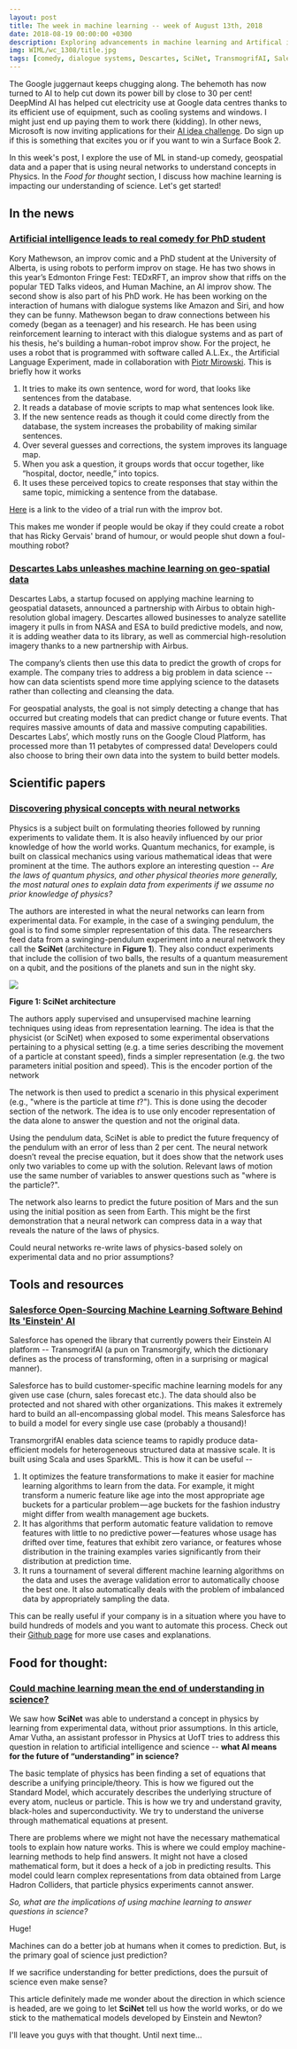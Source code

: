 ```yaml
---
layout: post
title: The week in machine learning -- week of August 13th, 2018
date: 2018-08-19 00:00:00 +0300
description: Exploring advancements in machine learning and Artifical intelligence
img: WIML/wc_1308/title.jpg
tags: [comedy, dialogue systems, Descartes, SciNet, TransmogrifAI, Salesforce, sciene]
---
```


The Google juggernaut keeps chugging along. The behemoth has now turned to AI to help cut down its power bill by close to 30 per cent! DeepMind AI has helped cut electricity use at Google data centres thanks to its efficient use of equipment, such as cooling systems and windows. I might just end up paying them to work there (kidding). In other news, Microsoft is now inviting applications for their [AI idea challenge](https://www.ailab.microsoft.com/challenge). Do sign up if this is something that excites you or if you want to win a Surface Book 2.

In this week's post, I explore the use of ML in stand-up comedy, geospatial data and a paper that is using neural networks to understand concepts in Physics. In the *Food for thought* section, I discuss how machine learning is impacting our understanding of science. Let's get started!

## In the news

### [Artificial intelligence leads to real comedy for PhD student](https://www.ualberta.ca/newtrail/featurestories/2018/may/have-you-heard-the-one-about-the-robot-comedian)

Kory Mathewson, an improv comic and a PhD student at the University of Alberta, is using robots to perform improv on stage. He has two shows in this year’s Edmonton Fringe Fest: TEDxRFT, an improv show that riffs on the popular TED Talks videos, and Human Machine, an AI improv show. The second show is also part of his PhD work. He has been working on the interaction of humans with dialogue systems like Amazon and Siri, and how they can be funny. Mathewson began to draw connections between his comedy (began as a teenager) and his research. He has been using reinforcement learning to interact with this dialogue systems and as part of his thesis, he's building a human-robot improv show. For the project, he uses a robot that is programmed with software called A.L.Ex., the Artificial Language Experiment, made in collaboration with [Piotr Mirowski](https://www.researchgate.net/profile/Piotr_Mirowski). This is briefly how it works
1. It tries to make its own sentence, word for word, that looks like sentences from the database.
1. It reads a database of movie scripts to map what sentences look like.
2. If the new sentence reads as though it could come directly from the database, the system increases the probability of making similar sentences.
3. Over several guesses and corrections, the system improves its language map.
4. When you ask a question, it groups words that occur together, like “hospital, doctor, needle,” into topics.
5. It uses these perceived topics to create responses that stay within the same topic, mimicking a sentence from the database.

[Here](https://youtu.be/P60UdY5rCLM) is a link to the video of a trial run with the improv bot.

This makes me wonder if people would be okay if they could create a robot that has Ricky Gervais' brand of humour, or would people shut down a foul-mouthing robot?

### [Descartes Labs unleashes machine learning on geo-spatial data](https://qz.com/1356945/descartes-labs-unleashes-machine-learning-on-space-data/)

Descartes Labs, a startup focused on applying machine learning to geospatial datasets, announced a partnership with Airbus to obtain high-resolution global imagery. Descartes allowed businesses to analyze satellite imagery it pulls in from NASA and ESA to build predictive models, and now, it is adding weather data to its library, as well as commercial high-resolution imagery thanks to a new partnership with Airbus.

The company’s clients then use this data to predict the growth of crops for example. The company tries to address a big problem in data science -- how can data scientists spend more time applying science to the datasets rather than collecting and cleansing the data.

For geospatial analysts, the goal is not simply detecting a change that has occurred but creating models that can predict change or future events. That requires massive amounts of data and massive computing capabilities. Descartes Labs’, which mostly runs on the Google Cloud Platform, has processed more than 11 petabytes of compressed data! Developers could also choose to bring their own data into the system to build better models.

## Scientific papers

### [Discovering physical concepts with neural networks](https://arxiv.org/pdf/1807.10300.pdf)

Physics is a subject built on formulating theories followed by running experiments to validate them. It is also heavily influenced by our prior knowledge of how the world works. Quantum mechanics, for example, is built on classical mechanics using various mathematical ideas that were prominent at the time. The authors explore an interesting question -- *Are the laws of quantum physics, and other physical theories more generally, the most natural ones to explain data from experiments if we assume no prior knowledge of physics?*

The authors are interested in what the neural networks can learn from experimental data. For example, in the case of a swinging pendulum, the goal is to find some simpler representation of this data. The researchers feed data from a swinging-pendulum experiment into a neural network they call the **SciNet** (architecture in **Figure 1**). They also conduct experiments that include the collision of two balls, the results of a quantum measurement on a qubit, and the positions of the planets and sun in the night sky.

![]({{site.baseurl}}/assets/img/WIML/wc_1308/SciNet.png)

**Figure 1: SciNet architecture**

The authors apply supervised and unsupervised machine learning techniques using ideas from representation learning. The idea is that the physicist (or SciNet) when exposed to some experimental observations pertaining to a physical setting (e.g. a time series describing the movement of a particle at constant speed), finds a simpler representation (e.g. the two parameters initial position and speed). This is the encoder portion of the network

The network is then used to predict a scenario in this physical experiment (e.g., "where is the particle at time *t*?"). This is done using the decoder section of the network. The idea is to use only encoder representation of the data alone to answer the question and not the original data.

Using the pendulum data, SciNet is able to predict the future frequency of the pendulum with an error of less than 2 per cent. The neural network doesn’t reveal the precise equation, but it does show that the network uses only two variables to come up with the solution. Relevant laws of motion use the same number of variables to answer questions such as "where is the particle?".

The network also learns to predict the future position of Mars and the sun using the initial position as seen from Earth. This might be the first demonstration that a neural network can compress data in a way that reveals the nature of the laws of physics.

Could neural networks re-write laws of physics-based solely on experimental data and no prior assumptions?

## Tools and resources

### [Salesforce Open-Sourcing Machine Learning Software Behind Its 'Einstein' AI](https://engineering.salesforce.com/open-sourcing-transmogrifai-4e5d0e098da2)
Salesforce has opened the library that currently powers their Einstein AI platform -- TransmogrifAI (a pun on Transmorgify, which the dictionary defines as the process of transforming, often in a surprising or magical manner).

Salesforce has to build customer-specific machine learning models for any given use case (churn, sales forecast etc.). The data should also be protected and not shared with other organizations. This makes it extremely hard to build an all-encompassing global model. This means Salesforce has to build a model for every single use case (probably a thousand)!

TransmorgrifAI enables data science teams to rapidly produce data-efficient models for heterogeneous structured data at massive scale. It is built using Scala and uses SparkML. This is how it can be useful --

1. It optimizes the feature transformations to make it easier for machine learning algorithms to learn from the data. For example, it might transform a numeric feature like age into the most appropriate age buckets for a particular problem — age buckets for the fashion industry might differ from wealth management age buckets.
2. It has algorithms that perform automatic feature validation to remove features with little to no predictive power — features whose usage has drifted over time, features that exhibit zero variance, or features whose distribution in the training examples varies significantly from their distribution at prediction time.
3. It runs a tournament of several different machine learning algorithms on the data and uses the average validation error to automatically choose the best one. It also automatically deals with the problem of imbalanced data by appropriately sampling the data.

This can be really useful if your company is in a situation where you have to build hundreds of models and you want to automate this process. Check out their [Github page](https://github.com/salesforce/TransmogrifAI) for more use cases and explanations.

## Food for thought:

### [Could machine learning mean the end of understanding in science?](https://theconversation.com/could-machine-learning-mean-the-end-of-understanding-in-science-98995)

We saw how **SciNet** was able to understand a concept in physics by learning from experimental data, without prior assumptions. In this article, Amar Vutha, an assistant professor in Physics at UofT tries to address this question in relation to artificial intelligence and science -- **what AI means for the future of “understanding” in science?**

The basic template of physics has been finding a set of equations that describe a unifying principle/theory. This is how we figured out the Standard Model, which accurately describes the underlying structure of every atom, nucleus or particle. This is how we try and understand gravity, black-holes and superconductivity. We try to understand the universe through mathematical equations at present.

There are problems where we might not have the necessary mathematical tools to explain how nature works. This is where we could employ machine-learning methods to help find answers. It might not have a closed mathematical form, but it does a heck of a job in predicting results. This model could learn complex representations from data obtained from Large Hadron Colliders, that particle physics experiments cannot answer.

*So, what are the implications of using machine learning to answer questions in science?*

Huge!

Machines can do a better job at humans when it comes to prediction. But, is the primary goal of science just prediction?

If we sacrifice understanding for better predictions, does the pursuit of science even make sense?

This article definitely made me wonder about the direction in which science is headed, are we going to let **SciNet** tell us how the world works, or do we stick to the mathematical models developed by Einstein and Newton?

I'll leave you guys with that thought. Until next time...

